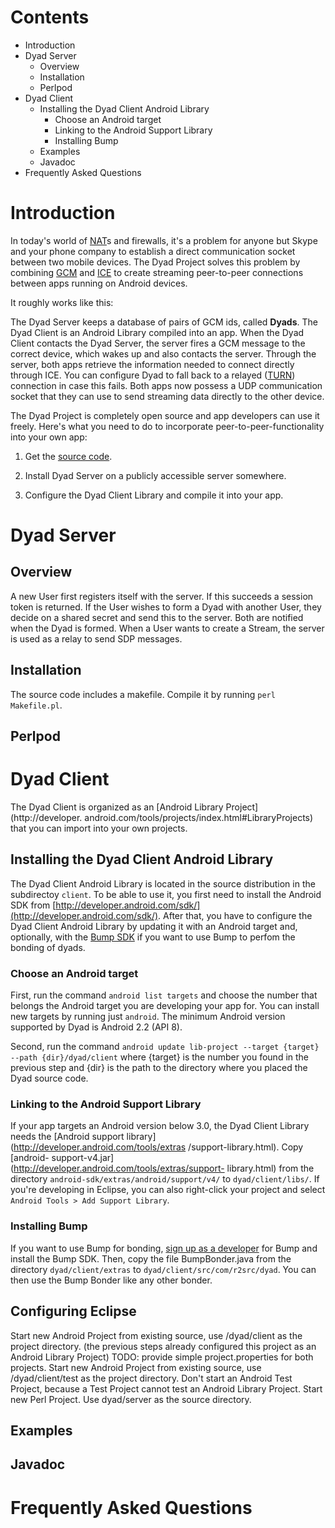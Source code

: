 # Contents

  * Introduction
  * Dyad Server
    * Overview
    * Installation
    * Perlpod
  * Dyad Client
    * Installing the Dyad Client Android Library
      * Choose an Android target
      * Linking to the Android Support Library
      * Installing Bump
    * Examples
    * Javadoc
  * Frequently Asked Questions

# Introduction

In today's world of
[NAT](http://en.wikipedia.org/wiki/Network_address_translation)s and
firewalls, it's a problem for anyone but Skype and your phone company to
establish a direct communication socket between two mobile devices. The Dyad
Project solves this problem by combining
[GCM](http://developer.android.com/guide/google/gcm/index.html) and
[ICE](http://tools.ietf.org/html/rfc5245) to create streaming peer-to-peer
connections between apps running on Android devices.

It roughly works like this:

The Dyad Server keeps a database of pairs of GCM ids, called **Dyads**. The
Dyad Client is an Android Library compiled into an app. When the Dyad Client
contacts the Dyad Server, the server fires a GCM message to the correct
device, which wakes up and also contacts the server. Through the server, both
apps retrieve the information needed to connect directly through ICE. You can
configure Dyad to fall back to a relayed
([TURN](http://en.wikipedia.org/wiki/TURN)) connection in case this fails.
Both apps now possess a UDP communication socket that they can use to send
streaming data directly to the other device.

The Dyad Project is completely open source and app developers can use it
freely. Here's what you need to do to incorporate peer-to-peer-functionality
into your own app:

  1. Get the [source code](http://github.com/r2src/dyad/). 

  2. Install Dyad Server on a publicly accessible server somewhere. 

  3. Configure the Dyad Client Library and compile it into your app. 

# Dyad Server

## Overview

A new User first registers itself with the server. If this succeeds a session token is
returned. If the User wishes to form a Dyad with another User, they
decide on a shared secret and send this to the server. Both are
notified when the Dyad is formed. When a User wants to create a Stream, the server
is used as a relay to send SDP messages.

## Installation

The source code includes a makefile. Compile it by running `perl Makefile.pl`.

## Perlpod

# Dyad Client

The Dyad Client is organized as an [Android Library Project](http://developer.
android.com/tools/projects/index.html#LibraryProjects) that you can import
into your own projects.

## Installing the Dyad Client Android Library

The Dyad Client Android Library is located in the source distribution in the
subdirectoy `client`. To be able to use it, you first need to install the
Android SDK from
[http://developer.android.com/sdk/](http://developer.android.com/sdk/). After
that, you have to configure the Dyad Client Android Library by updating it
with an Android target and, optionally, with the [Bump
SDK](http://bu.mp/company/api) if you want to use Bump to perfom the bonding
of dyads.

### Choose an Android target

First, run the command `android list targets` and choose the number that
belongs the Android target you are developing your app for. You can install
new targets by running just `android`. The minimum Android version supported
by Dyad is Android 2.2 (API 8).

Second, run the command `android update lib-project --target {target} --path
{dir}/dyad/client` where {target} is the number you found in the previous step
and {dir} is the path to the directory where you placed the Dyad source code.

### Linking to the Android Support Library

If your app targets an Android version below 3.0, the Dyad Client Library
needs the [Android support library](http://developer.android.com/tools/extras
/support-library.html). Copy [android-
support-v4.jar](http://developer.android.com/tools/extras/support-
library.html) from the directory `android-sdk/extras/android/support/v4/` to
`dyad/client/libs/`. If you're developing in Eclipse, you can also right-click
your project and select `Android Tools > Add Support Library`.

### Installing Bump

If you want to use Bump for bonding, [sign up as a
developer](http://bu.mp/company/api) for Bump and install the Bump SDK. Then,
copy the file BumpBonder.java from the directory `dyad/client/extras` to
`dyad/client/src/com/r2src/dyad`. You can then use the Bump Bonder like any
other bonder.

## Configuring Eclipse

Start new Android Project from existing source, use /dyad/client as the
project directory. (the previous steps already configured this project as an
Android Library Project) TODO: provide simple project.properties for both
projects. Start new Android Project from existing source, use
/dyad/client/test as the project directory. Don't start an Android Test
Project, because a Test Project cannot test an Android Library Project. Start
new Perl Project. Use dyad/server as the source directory.

## Examples

## Javadoc

# Frequently Asked Questions
